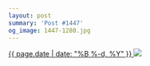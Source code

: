 ```yaml
---
layout: post
summary: 'Post #1447'
og_image: 1447-1280.jpg
---
```


<p>
 <time>
  <a href="/1447">
   {{ page.date | date: "%B %-d, %Y" }}
  </a>
 </time>
 <a href="/1447">
  <img sizes="(min-width: 700px) 50vw, calc(100vw - 2rem)" src="{{ site.assets_url }}/1447-640.jpg" srcset="{{ site.assets_url }}/1447-320.jpg 320w, {{ site.assets_url }}/1447-640.jpg 640w, {{ site.assets_url }}/1447-960.jpg 960w, {{ site.assets_url }}/1447-1280.jpg 1280w"/>
 </a>
</p>
